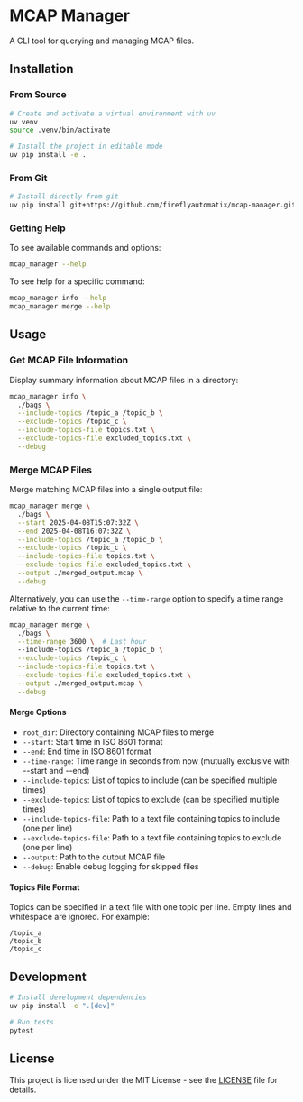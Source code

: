# MCAP Manager

A CLI tool for querying and managing MCAP files.

## Installation

### From Source

```bash
# Create and activate a virtual environment with uv
uv venv
source .venv/bin/activate

# Install the project in editable mode
uv pip install -e .
```

### From Git
```bash
# Install directly from git
uv pip install git+https://github.com/fireflyautomatix/mcap-manager.git
```

### Getting Help

To see available commands and options:

```bash
mcap_manager --help
```

To see help for a specific command:

```bash
mcap_manager info --help
mcap_manager merge --help
```

## Usage

### Get MCAP File Information

Display summary information about MCAP files in a directory:

```bash
mcap_manager info \
  ./bags \
  --include-topics /topic_a /topic_b \
  --exclude-topics /topic_c \
  --include-topics-file topics.txt \
  --exclude-topics-file excluded_topics.txt \
  --debug
```

### Merge MCAP Files

Merge matching MCAP files into a single output file:

```bash
mcap_manager merge \
  ./bags \
  --start 2025-04-08T15:07:32Z \
  --end 2025-04-08T16:07:32Z \
  --include-topics /topic_a /topic_b \
  --exclude-topics /topic_c \
  --include-topics-file topics.txt \
  --exclude-topics-file excluded_topics.txt \
  --output ./merged_output.mcap \
  --debug
```

Alternatively, you can use the `--time-range` option to specify a time range relative to the current time:

```bash
mcap_manager merge \
  ./bags \
  --time-range 3600 \  # Last hour
  --include-topics /topic_a /topic_b \
  --exclude-topics /topic_c \
  --include-topics-file topics.txt \
  --exclude-topics-file excluded_topics.txt \
  --output ./merged_output.mcap \
  --debug
```

#### Merge Options

- `root_dir`: Directory containing MCAP files to merge
- `--start`: Start time in ISO 8601 format
- `--end`: End time in ISO 8601 format
- `--time-range`: Time range in seconds from now (mutually exclusive with --start and --end)
- `--include-topics`: List of topics to include (can be specified multiple times)
- `--exclude-topics`: List of topics to exclude (can be specified multiple times)
- `--include-topics-file`: Path to a text file containing topics to include (one per line)
- `--exclude-topics-file`: Path to a text file containing topics to exclude (one per line)
- `--output`: Path to the output MCAP file
- `--debug`: Enable debug logging for skipped files

#### Topics File Format

Topics can be specified in a text file with one topic per line. Empty lines and whitespace are ignored. For example:

```text
/topic_a
/topic_b
/topic_c
```

## Development

```bash
# Install development dependencies
uv pip install -e ".[dev]"

# Run tests
pytest
```

## License

This project is licensed under the MIT License - see the [LICENSE](LICENSE) file for details.
